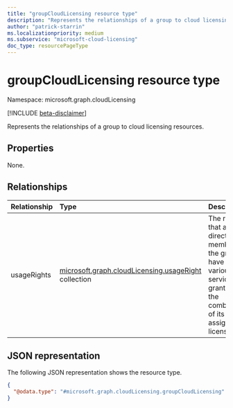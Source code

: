 ```yaml
---
title: "groupCloudLicensing resource type"
description: "Represents the relationships of a group to cloud licensing resources."
author: "patrick-starrin"
ms.localizationpriority: medium
ms.subservice: "microsoft-cloud-licensing"
doc_type: resourcePageType
---
```


# groupCloudLicensing resource type

Namespace: microsoft.graph.cloudLicensing

[!INCLUDE [beta-disclaimer](../../includes/beta-disclaimer.md)]

Represents the relationships of a group to cloud licensing resources.

## Properties
None.

## Relationships
|Relationship|Type|Description|
|:---|:---|:---|
|usageRights|[microsoft.graph.cloudLicensing.usageRight](../resources/cloudlicensing-usageright.md) collection|The rights that all direct members of the group have to use various services, granted by the combination of its assigned licenses.|

## JSON representation
The following JSON representation shows the resource type.
<!-- {
  "blockType": "resource",
  "@odata.type": "microsoft.graph.cloudLicensing.groupCloudLicensing"
}
-->
``` json
{
  "@odata.type": "#microsoft.graph.cloudLicensing.groupCloudLicensing"
}
```

